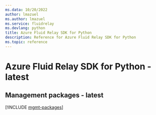 ```yaml
---
ms.data: 10/20/2022
author: lmazuel
ms.author: lmazuel
ms.service: fluidrelay
ms.devlang: python
title: Azure Fluid Relay SDK for Python
description: Reference for Azure Fluid Relay SDK for Python
ms.topic: reference
---
```

# Azure Fluid Relay SDK for Python - latest

## Management packages - latest
[!INCLUDE [mgmt-packages](fluid-relay-mgmt-index.md)]